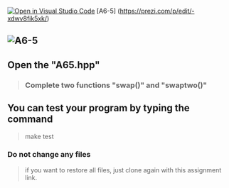 [![Open in Visual Studio Code](https://classroom.github.com/assets/open-in-vscode-c66648af7eb3fe8bc4f294546bfd86ef473780cde1dea487d3c4ff354943c9ae.svg)](https://classroom.github.com/online_ide?assignment_repo_id=8815685&assignment_repo_type=AssignmentRepo)
[A6-5] (https://prezi.com/p/edit/-xdwv8fik5xk/)

## ![A6-5](https://nimbus-screenshots.s3.amazonaws.com/s/88ee12902cc3473cc330f92349e73408.png)

## Open the "A65.hpp"

> ### Complete two functions "swap()" and "swaptwo()"

## You can test your program by typing the command

> make test

### Do not change any files

> if you want to restore all files, just clone again with this assignment link.
